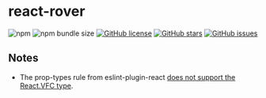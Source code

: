 # react-rover

![npm](https://img.shields.io/npm/v/react-rover?style=for-the-badge)
![npm bundle size](https://img.shields.io/bundlephobia/minzip/react-rover?style=for-the-badge)
[![GitHub license](https://img.shields.io/github/license/stevejay/react-rover?style=for-the-badge)](https://github.com/stevejay/react-rover/blob/main/LICENSE)
[![GitHub stars](https://img.shields.io/github/stars/stevejay/react-rover?style=for-the-badge)](https://github.com/stevejay/react-rover/stargazers)
[![GitHub issues](https://img.shields.io/github/issues/stevejay/react-rover?style=for-the-badge)](https://github.com/stevejay/react-rover/issues)

## Notes

-  The prop-types rule from eslint-plugin-react [does not support the React.VFC type](https://github.com/yannickcr/eslint-plugin-react/issues/2913).

